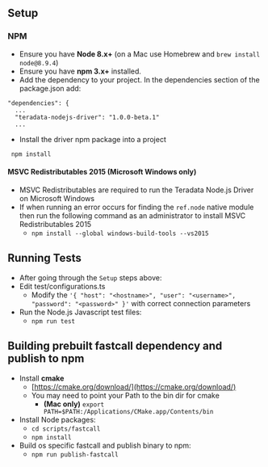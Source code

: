 ## Setup

### NPM
* Ensure you have **Node 8.x+** (on a Mac use Homebrew and `brew install node@8.9.4`)
* Ensure you have **npm 3.x+** installed.
* Add the dependency to your project. In the dependencies section of the package.json add:

```
"dependencies": {
  ...
  "teradata-nodejs-driver": "1.0.0-beta.1"
  ...
```

* Install the driver npm package into a project

` npm install`

#### MSVC Redistributables 2015 (Microsoft Windows only)
* MSVC Redistributables are required to run the Teradata Node.js Driver on Microsoft Windows
* If when running an error occurs for finding the `ref.node` native module then run the following command as an administrator to install MSVC Redistributables 2015
  * `npm install --global windows-build-tools --vs2015`

## Running Tests

* After going through the `Setup` steps above:
* Edit test/configurations.ts
  * Modify the `'{ "host": "<hostname>", "user": "<username>", "password": "<password>" }'` with correct connection parameters
* Run the Node.js Javascript test files:
  * `npm run test`

## Building prebuilt fastcall dependency and publish to npm

* Install **cmake**
  * [https://cmake.org/download/](https://cmake.org/download/)
  * You may need to point your Path to the bin dir for cmake
     * **(Mac only)** `export PATH=$PATH:/Applications/CMake.app/Contents/bin`
* Install Node packages:
  *  `cd scripts/fastcall`
  *  `npm install`
* Build os specific fastcall and publish binary to npm:
  * `npm run publish-fastcall`

